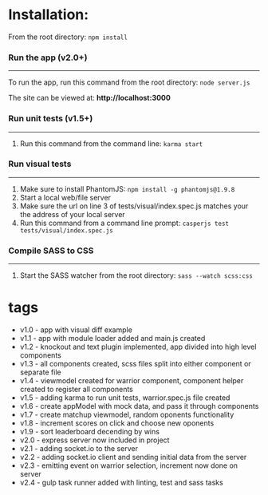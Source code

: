 # Installation:

From the root directory: `npm install`

### Run the app (v2.0+)
___
To run the app, run this command from the root directory: `node server.js`

The site can be viewed at: **http://localhost:3000**

### Run unit tests (v1.5+)
___
1. Run this command from the command line: `karma start`

### Run visual tests
___
1. Make sure to install PhantomJS: `npm install -g phantomjs@1.9.8`
2. Start a local web/file server
3. Make sure the url on line 3 of tests/visual/index.spec.js matches your the address of your local server
4. Run this command from a command line prompt: `casperjs test tests/visual/index.spec.js`

### Compile SASS to CSS
___
1. Start the SASS watcher from the root directory: `sass --watch scss:css`

# tags

* v1.0 - app with visual diff example
* v1.1 - app with module loader added and main.js created
* v1.2 - knockout and text plugin implemented, app divided into high level components
* v1.3 - all components created, scss files split into either component or separate file
* v1.4 - viewmodel created for warrior component, component helper created to register all components
* v1.5 - adding karma to run unit tests, warrior.spec.js file created
* v1.6 - create appModel with mock data, and pass it through components
* v1.7 - create matchup viewmodel, random oponents functionality
* v1.8 - increment scores on click and choose new oponents
* v1.9 - sort leaderboard decending by wins
* v2.0 - express server now included in project
* v2.1 - adding socket.io to the server
* v2.2 - adding socket.io client and sending initial data from the server
* v2.3 - emitting event on warrior selection, increment now done on server
* v2.4 - gulp task runner added with linting, test and sass tasks